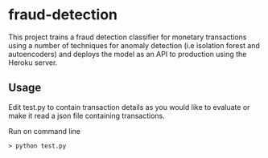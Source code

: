 # fraud-detection
This project trains a fraud detection classifier for monetary transactions using a number of techniques for anomaly detection (i.e isolation forest and autoencoders) and deploys the model as an API to production using the Heroku server.

## Usage

Edit test.py to contain transaction details as you would like to evaluate or make it read a json file containing transactions.

Run on command line 
```
> python test.py
```